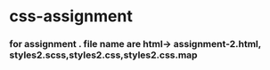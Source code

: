 # css-assignment

### for assignment . file name are html-> assignment-2.html, styles2.scss,styles2.css,styles2.css.map
